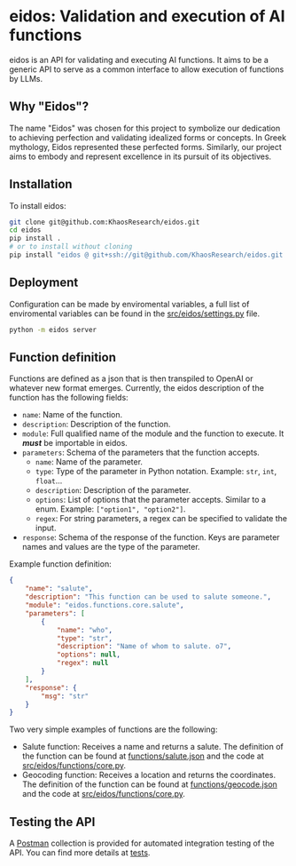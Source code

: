# eidos:  Validation and execution of AI functions

eidos is an API for validating and executing AI functions. It aims to be a generic API to serve as a common interface to allow execution of functions by LLMs.

## Why "Eidos"?
The name "Eidos" was chosen for this project to symbolize our dedication to achieving perfection and validating idealized forms or concepts. In Greek mythology, Eidos represented these perfected forms. Similarly, our project aims to embody and represent excellence in its pursuit of its objectives.

## Installation
To install eidos:

```bash
git clone git@github.com:KhaosResearch/eidos.git
cd eidos
pip install .
# or to install without cloning
pip install "eidos @ git+ssh://git@github.com/KhaosResearch/eidos.git
```

## Deployment
Configuration can be made by enviromental variables, a full list of enviromental variables can be found in the [src/eidos/settings.py](src/eidos/settings.py) file.
```bash
python -m eidos server
```

## Function definition
Functions are defined as a json that is then transpiled to OpenAI or whatever new format emerges. Currently, the eidos description of the function has the following fields:
- `name`: Name of the function.
- `description`: Description of the function.
- `module`: Full qualified name of the module and the function to execute. It ***must*** be importable in eidos.
- `parameters`: Schema of the parameters that the function accepts.
    - `name`: Name of the parameter.
    - `type`: Type of the parameter in Python notation. Example: `str`, `int`, `float`...
    - `description`: Description of the parameter.
    - `options`: List of options that the parameter accepts. Similar to a enum. Example: `["option1", "option2"]`.
    - `regex`: For string parameters, a regex can be specified to validate the input.
- `response`: Schema of the response of the function. Keys are parameter names and values are the type of the parameter.

Example function definition:
```json
{
    "name": "salute",
    "description": "This function can be used to salute someone.",
    "module": "eidos.functions.core.salute",
    "parameters": [
        {
            "name": "who",
            "type": "str",
            "description": "Name of whom to salute. o7",
            "options": null,
            "regex": null
        }
    ],
    "response": {
        "msg": "str"
    }
}
```


Two very simple examples of functions are the following:
- Salute function: Receives a name and returns a salute. The definition of the function can be found at [functions/salute.json](functions/salute.json) and the code at [src/eidos/functions/core.py](src/eidos/functions/core.py).
- Geocoding function: Receives a location and returns the coordinates. The definition of the function can be found at [functions/geocode.json](functions/geocode.json) and the code at [src/eidos/functions/core.py](src/eidos/functions/core.py).

## Testing the API
A [Postman](https://www.postman.com/downloads/) collection is provided for automated integration testing of the API. You can find more details at [tests](tests).
